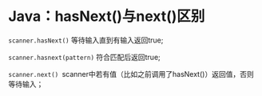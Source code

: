 # Java：hasNext()与next()区别

```scanner.hasNext()``` 等待输入直到有输入返回true;

```scanner.hasnext(pattern)```  符合匹配后返回true;

```scanner.next() ```scanner中若有值（比如之前调用了hasNext()）返回值，否则等待输入；

